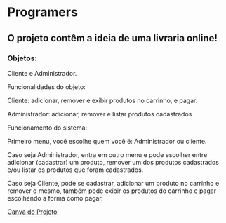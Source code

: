 # Programers

## O projeto contêm a ideia de uma livraria online!

### Objetos:

Cliente e Administrador.

Funcionalidades do objeto:

Cliente: adicionar, remover e exibir produtos no carrinho, e pagar.

Administrador: adicionar, remover e listar produtos cadastrados

Funcionamento do sistema:

Primeiro menu, você escolhe quem você é: Administrador ou cliente.

Caso seja Administrador, entra em outro menu e pode escolher entre adicionar (cadastrar) um produto, remover um dos produtos cadastrados e/ou listar os produtos que foram cadastrados.

Caso seja Cliente, pode se cadastrar, adicionar um produto no carrinho e remover o mesmo, também pode exibir os produtos do carrinho e pagar escolhendo a forma como pagar.

[Canva do Projeto](https://www.canva.com/design/DAFligl_adU/0K6O0Y6J4-UR0G_TR6ivVA/edit?analyticsCorrelationId=302a1cb8-65ed-4a67-ac34-404cc5d2fbf2)
